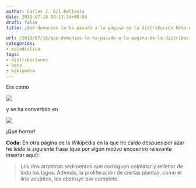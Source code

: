 ```yaml
---
author: Carlos J. Gil Bellosta
date: 2019-07-18 09:13:14+00:00
draft: false
title: ¿Qué demonios le ha pasado a la página de la distribución beta en la Wikipedia?

url: /2019/07/18/que-demonios-le-ha-pasado-a-la-pagina-de-la-distribucion-beta-en-la-wikipedia/
categories:
- estadística
tags:
- distribuciones
- beta
- wikipedia
---
```


Era como

![](/wp-uploads/2019/07/mickey_rourke_antes.jpg)

y se ha convertido en

![](/wp-uploads/2019/07/mickey_rourke_despues.jpg)

¡Qué horror!

**Coda:** En otra página de la Wikipedia en la que he caído después por azar he leído la siguiente frase (que por algún motivo encuentro relevante insertar aquí):

>Los ríos arrastran sedimentos que consiguen colmatar y rellenar de lodo los lagos. Además, la proliferación de ciertas plantas, como el lirio acuático, los obstruye por completo.